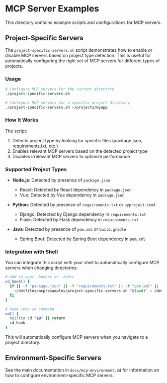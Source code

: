 # MCP Server Examples

This directory contains example scripts and configurations for MCP servers.

## Project-Specific Servers

The `project-specific-servers.sh` script demonstrates how to enable or disable MCP servers based on project type detection. This is useful for automatically configuring the right set of MCP servers for different types of projects.

### Usage

```bash
# Configure MCP servers for the current directory
./project-specific-servers.sh

# Configure MCP servers for a specific project directory
./project-specific-servers.sh ~/projects/myapp
```

### How It Works

The script:

1. Detects project type by looking for specific files (package.json, requirements.txt, etc.)
2. Enables relevant MCP servers based on the detected project type
3. Disables irrelevant MCP servers to optimize performance

### Supported Project Types

- **Node.js**: Detected by presence of `package.json`
  - React: Detected by React dependency in `package.json`
  - Vue: Detected by Vue dependency in `package.json`

- **Python**: Detected by presence of `requirements.txt` or `pyproject.toml`
  - Django: Detected by Django dependency in `requirements.txt`
  - Flask: Detected by Flask dependency in `requirements.txt`

- **Java**: Detected by presence of `pom.xml` or `build.gradle`
  - Spring Boot: Detected by Spring Boot dependency in `pom.xml`

### Integration with Shell

You can integrate this script with your shell to automatically configure MCP servers when changing directories:

```bash
# Add to your .bashrc or .zshrc
cd_hook() {
  if [[ -f "package.json" || -f "requirements.txt" || -f "pom.xml" || -f "build.gradle" ]]; then
    ~/dotfiles/mcp/examples/project-specific-servers.sh "$(pwd)" > /dev/null
  fi
}

# Hook into cd command
cd() {
  builtin cd "$@" || return
  cd_hook
}
```

This will automatically configure MCP servers when you navigate to a project directory.

## Environment-Specific Servers

See the main documentation in `docs/mcp-environment.md` for information on how to configure environment-specific MCP servers.